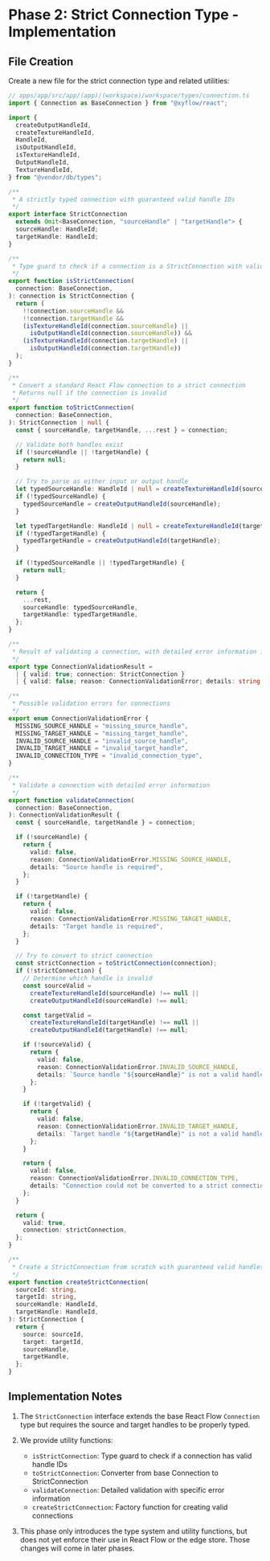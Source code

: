 # Phase 2: Strict Connection Type - Implementation

## File Creation

Create a new file for the strict connection type and related utilities:

```typescript
// apps/app/src/app/(app)/(workspace)/workspace/types/connection.ts
import { Connection as BaseConnection } from "@xyflow/react";

import {
  createOutputHandleId,
  createTextureHandleId,
  HandleId,
  isOutputHandleId,
  isTextureHandleId,
  OutputHandleId,
  TextureHandleId,
} from "@vendor/db/types";

/**
 * A strictly typed connection with guaranteed valid handle IDs
 */
export interface StrictConnection
  extends Omit<BaseConnection, "sourceHandle" | "targetHandle"> {
  sourceHandle: HandleId;
  targetHandle: HandleId;
}

/**
 * Type guard to check if a connection is a StrictConnection with valid handle IDs
 */
export function isStrictConnection(
  connection: BaseConnection,
): connection is StrictConnection {
  return (
    !!connection.sourceHandle &&
    !!connection.targetHandle &&
    (isTextureHandleId(connection.sourceHandle) ||
      isOutputHandleId(connection.sourceHandle)) &&
    (isTextureHandleId(connection.targetHandle) ||
      isOutputHandleId(connection.targetHandle))
  );
}

/**
 * Convert a standard React Flow connection to a strict connection
 * Returns null if the connection is invalid
 */
export function toStrictConnection(
  connection: BaseConnection,
): StrictConnection | null {
  const { sourceHandle, targetHandle, ...rest } = connection;

  // Validate both handles exist
  if (!sourceHandle || !targetHandle) {
    return null;
  }

  // Try to parse as either input or output handle
  let typedSourceHandle: HandleId | null = createTextureHandleId(sourceHandle);
  if (!typedSourceHandle) {
    typedSourceHandle = createOutputHandleId(sourceHandle);
  }

  let typedTargetHandle: HandleId | null = createTextureHandleId(targetHandle);
  if (!typedTargetHandle) {
    typedTargetHandle = createOutputHandleId(targetHandle);
  }

  if (!typedSourceHandle || !typedTargetHandle) {
    return null;
  }

  return {
    ...rest,
    sourceHandle: typedSourceHandle,
    targetHandle: typedTargetHandle,
  };
}

/**
 * Result of validating a connection, with detailed error information if invalid
 */
export type ConnectionValidationResult =
  | { valid: true; connection: StrictConnection }
  | { valid: false; reason: ConnectionValidationError; details: string };

/**
 * Possible validation errors for connections
 */
export enum ConnectionValidationError {
  MISSING_SOURCE_HANDLE = "missing_source_handle",
  MISSING_TARGET_HANDLE = "missing_target_handle",
  INVALID_SOURCE_HANDLE = "invalid_source_handle",
  INVALID_TARGET_HANDLE = "invalid_target_handle",
  INVALID_CONNECTION_TYPE = "invalid_connection_type",
}

/**
 * Validate a connection with detailed error information
 */
export function validateConnection(
  connection: BaseConnection,
): ConnectionValidationResult {
  const { sourceHandle, targetHandle } = connection;

  if (!sourceHandle) {
    return {
      valid: false,
      reason: ConnectionValidationError.MISSING_SOURCE_HANDLE,
      details: "Source handle is required",
    };
  }

  if (!targetHandle) {
    return {
      valid: false,
      reason: ConnectionValidationError.MISSING_TARGET_HANDLE,
      details: "Target handle is required",
    };
  }

  // Try to convert to strict connection
  const strictConnection = toStrictConnection(connection);
  if (!strictConnection) {
    // Determine which handle is invalid
    const sourceValid =
      createTextureHandleId(sourceHandle) !== null ||
      createOutputHandleId(sourceHandle) !== null;

    const targetValid =
      createTextureHandleId(targetHandle) !== null ||
      createOutputHandleId(targetHandle) !== null;

    if (!sourceValid) {
      return {
        valid: false,
        reason: ConnectionValidationError.INVALID_SOURCE_HANDLE,
        details: `Source handle "${sourceHandle}" is not a valid handle ID`,
      };
    }

    if (!targetValid) {
      return {
        valid: false,
        reason: ConnectionValidationError.INVALID_TARGET_HANDLE,
        details: `Target handle "${targetHandle}" is not a valid handle ID`,
      };
    }

    return {
      valid: false,
      reason: ConnectionValidationError.INVALID_CONNECTION_TYPE,
      details: "Connection could not be converted to a strict connection",
    };
  }

  return {
    valid: true,
    connection: strictConnection,
  };
}

/**
 * Create a StrictConnection from scratch with guaranteed valid handles
 */
export function createStrictConnection(
  sourceId: string,
  targetId: string,
  sourceHandle: HandleId,
  targetHandle: HandleId,
): StrictConnection {
  return {
    source: sourceId,
    target: targetId,
    sourceHandle,
    targetHandle,
  };
}
```

## Implementation Notes

1. The `StrictConnection` interface extends the base React Flow `Connection` type but requires the source and target handles to be properly typed.

2. We provide utility functions:

   - `isStrictConnection`: Type guard to check if a connection has valid handle IDs
   - `toStrictConnection`: Converter from base Connection to StrictConnection
   - `validateConnection`: Detailed validation with specific error information
   - `createStrictConnection`: Factory function for creating valid connections

3. This phase only introduces the type system and utility functions, but does not yet enforce their use in React Flow or the edge store. Those changes will come in later phases.

